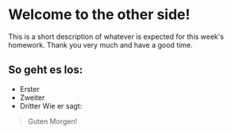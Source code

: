 # Welcome to the other side!
This is a short description of whatever is expected for this week's homework.
Thank you very much and have a good time.
## So geht es los:
* Erster
* Zweiter
* Dritter
Wie er sagt:
> Guten Morgen!